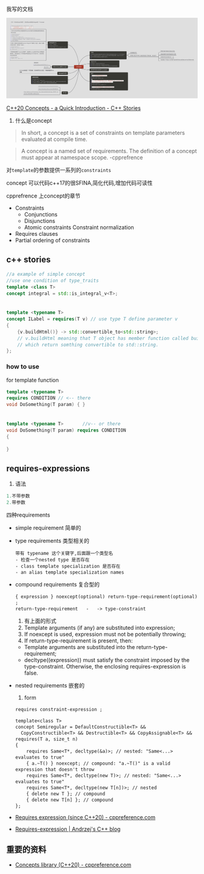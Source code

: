 我写的文档

![](./concept.png)

[C++20 Concepts - a Quick Introduction - C++ Stories](https://www.cppstories.com/2021/concepts-intro/)

1. 什么是concept

> In short, a concept is a set of constraints on template parameters evaluated at compile time. 

> A concept is a named set of requirements. The definition of a concept must appear at namespace scope. -cpprefrence

对`template`的参数提供一系列的`constraints`

concept 可以代码c++17的很SFINA,简化代码,增加代码可读性

cpprefrence 上concept的章节

- Constraints
  - Conjunctions
  - Disjunctions
  - Atomic constraints
  Constraint normalization
- Requires clauses
- Partial ordering of constraints

## c++ stories

```cpp
//a example of simple concept
//use one condition of type_traits
template <class T>
concept integral = std::is_integral_v<T>;


template <typename T>
concept ILabel = requires(T v) // use type T define parameter v
{
    {v.buildHtml()} -> std::convertible_to<std::string>;
    // v.buildHtml meaning that T object has member function called buildHtml()
    // which return somthing convertible to std::string.
};

```


### how to use

for template function

```cpp
template <typename T>
requires CONDITION // <-- there
void DoSomething(T param) { }


template <typename T>       //v-- or there
void DoSomething(T param) requires CONDITION
{ 
    
}
```


## requires-expressions

1. 语法
```cpp
1.不带参数
2.带参数
```

四种requirements

- simple requirement 简单的
- type requirements 类型相关的
  ```
  带有 typename 这个关键字,后面跟一个类型名
  - 检查一个nested type 是否存在
  - class template specialization 是否存在
  - an alias template specialization names
  ```
- compound requirements 复合型的
  ```plaintext
  { expression } noexcept(optional) return-type-requirement(optional) ;		
  return-type-requirement	-	-> type-constraint
  ```
  1. 有上面的形式
  1. Template arguments (if any) are substituted into expression;
  2. If noexcept is used, expression must not be potentially throwing;
  3. If return-type-requirement is present, then:
    - Template arguments are substituted into the return-type-requirement;
    - decltype((expression)) must satisfy the constraint imposed by the type-constraint. Otherwise, the enclosing requires-expression is false.
- nested requirements 嵌套的
  1. form
  ```
  requires constraint-expression ;		
  ```
  ```plaintext
  template<class T>
  concept Semiregular = DefaultConstructible<T> &&
    CopyConstructible<T> && Destructible<T> && CopyAssignable<T> &&
  requires(T a, size_t n)
  {  
      requires Same<T*, decltype(&a)>; // nested: "Same<...> evaluates to true"
      { a.~T() } noexcept; // compound: "a.~T()" is a valid expression that doesn't throw
      requires Same<T*, decltype(new T)>; // nested: "Same<...> evaluates to true"
      requires Same<T*, decltype(new T[n])>; // nested
      { delete new T }; // compound
      { delete new T[n] }; // compound
  };
  ```

- [Requires expression (since C++20) - cppreference.com](https://en.cppreference.com/w/cpp/language/requires)
- [Requires-expression | Andrzej's C++ blog](https://akrzemi1.wordpress.com/2020/01/29/requires-expression/)


## 重要的资料

- [Concepts library (C++20) - cppreference.com](https://en.cppreference.com/w/cpp/concepts)

